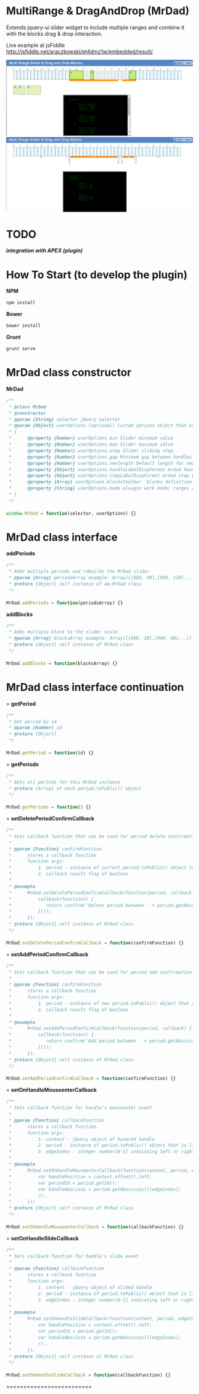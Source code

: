 MultiRange & DragAndDrop (MrDad)
===================

Extends jquery-ui slider widget to include multiple ranges and combine it with the blocks drag & drop interaction.

Live example at jsFiddle http://jsfiddle.net/araczkowski/et4dmz1w/embedded/result/


![alt tag](https://raw.githubusercontent.com/araczkowski/MrDad/master/app/images/blocks.png)
![alt tag](https://raw.githubusercontent.com/araczkowski/MrDad/master/app/images/ranges.png)


TODO
===========================

***integration with APEX (plugin)***



How To Start (to develop the plugin)
===========================

**NPM**
```javascript
npm install
```

**Bower**
```javascript
bower install
```

**Grunt**
```javascript
grunt serve
```


MrDad class constructor
===========================
**MrDad**
```javascript
/**
 * @class MrDad
 * @constructor
 * @param {String} selector jQuery selector
 * @param {Object} userOptions (optional) Custom options object that overrides default
 * {
 *      @property {Number} userOptions.min Slider minimum value
 *      @property {Number} userOptions.max Slider maximum value
 *      @property {Number} userOptions.step Slider sliding step
 *      @property {Number} userOptions.gap Minimum gap between handles when add/remove range controls are visible
 *      @property {Number} userOptions.newlength Default length for newly created range. Will be adjusted between surrounding handles if not fitted
 *      @property {Object} userOptions.handleLabelDispFormat mrdad handle label format default hh24:mi
 *      @property {Object} userOptions.stepLabelDispFormat mrdad step Label format default hh24
 *      @property {Array} userOptions.blocksToolbar  blocks definition for blocks toolbar blocksArray example: Array([{value: 30}, {value: 60}, {value: 120}...]) (we are expecting soon more information (like colour etc.)about blocks from DB, that is why blocks are objects)
 *      @property {String} userOptions.mode pluugin work mode: ranges or blocks
 * }
 */

window.MrDad = function(selector, userOptions) {}
```


MrDad class interface
=========================


**addPeriods**
```javascript
/**
 * Adds multiple periods and rebuilds the MrDad slider
 * @param {Array} periodsArray example: Array([[660, 90],[990, 120]...])
 * @return {Object} self instance of am.MrDad class
 */

MrDad.addPeriods = function(periodsArray) {}
```

**addBlocks**
```javascript
/**
 * Adds multiple block to the slider scale
 * @param {Array} blocksArray example: Array([[660, 30],[990, 60]...])
 * @return {Object} self instance of MrDad class
 */

MrDad.addBlocks = function(blocksArray) {}
```




MrDad class interface continuation
=========================
=
**getPeriod**
```javascript
/**
 * Get period by id
 * @param {Number} id
 * @return {Object}
 */

MrDad.getPeriod = function(id) {}
```

=
**getPeriods**
```javascript
/**
 * Gets all periods for this MrDad instance
 * @return {Array} of each period.toPublic() object
 */

MrDad.getPeriods = function() {}
```

=
**setDeletePeriodConfirmCallback**
```javascript
/**
 * Sets callback function that can be used for period delete confirmation window
 *
 * @param {Function} confirmFunction
 *      stores a callback function
 *      function args:
 *          1. period - instance of current period.toPublic() object to be passed to confirmation window
 *          2. callback result flag of boolean
 *
 * @example
 *      MrDad.setDeletePeriodConfirmCallback(function(period, callback) {
 *          callback(function() {
 *             return confirm('Delete period between ' + period.getAbscissas()[0] + ' and ' + period.getAbscissas()[1] + ' ?');
 *          }());
 *      });
 * @return {Object} self instance of MrDad class
 */

MrDad.setDeletePeriodConfirmCallback = function(confirmFunction) {}
```

=
**setAddPeriodConfirmCallback**
```javascript
/**
 * Sets callback function that can be used for period add confirmation window
 *
 * @param {Function} confirmFunction
 *      stores a callback function
 *      function args:
 *          1. period - instance of new period.toPublic() object that can be confirmed or rejected
 *          2. callback result flag of boolean
 *
 * @example
 *      MrDad.setAddPeriodConfirmCallback(function(period, callback) {
 *          callback(function() {
 *             return confirm('Add period between ' + period.getAbscissas()[0] + ' and ' + period.getAbscissas()[1] + ' ?');
 *          }());
 *      });
 * @return {Object} self instance of MrDad class
 */

MrDad.setAddPeriodConfirmCallback = function(confirmFunction) {}
```

=
**setOnHandleMouseenterCallback**
```javascript
/**
 * Sets callback function for handle's mouseenter event
 *
 * @param {Function} callbackFunction
 *      stores a callback function
 *      function args:
 *          1. context - jQuery object of hovered handle
 *          2. period - instance of period.toPublic() object that is linked to hovered handle
 *          3. edgeIndex - integer number[0-1] indicating left or right handle triggered
 *
 * @example
 *      MrDad.setOnHandleMouseenterCallback(function(context, period, edgeIndex) {
 *          var handlePosition = context.offset().left;
 *          var periodId = period.getId();
 *          var handleAbscissa = period.getAbscissas()[edgeIndex];
 *          //...
 *      });
 * @return {Object} self instance of MrDad class
 */

MrDad.setOnHandleMouseenterCallback = function(callbackFunction) {}
```

=
**setOnHandleSlideCallback**
```javascript
/**
 * Sets callback function for handle's slide event
 *
 * @param {Function} callbackFunction
 *      stores a callback function
 *      function args:
 *          1. context - jQuery object of slided handle
 *          2. period - instance of period.toPublic() object that is linked to slided handle
 *          3. edgeIndex - integer number[0-1] indicating left or right handle triggered
 *
 * @example
 *      MrDad.setOnHandleSlideCallback(function(context, period, edgeIndex) {
 *          var handlePosition = context.offset().left;
 *          var periodId = period.getId();
 *          var handleAbscissa = period.getAbscissas()[edgeIndex];
 *          //...
 *      });
 * @return {Object} self instance of MrDad class
 */

MrDad.setOnHandleSlideCallback = function(callbackFunction) {}
```


=========================




